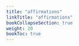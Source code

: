 ```yaml
---
title: "affirmations"
linkTitle: "affirmations"
bookCollapseSection: true
weight: 20
bookToc: true
---
```


